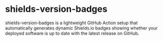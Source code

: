 # shields-version-badges
shields-version-badges is a lightweight GitHub Action setup that automatically generates dynamic Shields.io badges showing whether your deployed software is up to date with the latest release on GitHub.
